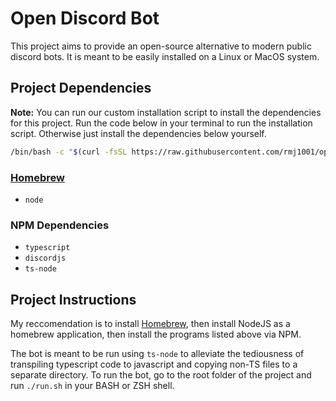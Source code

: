 # Open Discord Bot

This project aims to provide an open-source alternative to modern public discord
bots. It is meant to be easily installed on a Linux or MacOS system.

## Project Dependencies

**Note:** You can run our custom installation script to install the dependencies
for this project. Run the code below in your terminal to run the installation
script. Otherwise just install the dependencies below yourself.

```bash
/bin/bash -c "$(curl -fsSL https://raw.githubusercontent.com/rmj1001/open-discord-bot/main/installDependencies.sh)"
```

### [Homebrew](https://brew.sh)

- `node`

### NPM Dependencies

- `typescript`
- `discordjs`
- `ts-node`

## Project Instructions

My reccomendation is to install [Homebrew](https://brew.sh/), then install
NodeJS as a homebrew application, then install the programs listed above via
NPM.

The bot is meant to be run using `ts-node` to alleviate the tediousness of
transpiling typescript code to javascript and copying non-TS files to a separate
directory. To run the bot, go to the root folder of the project and run
`./run.sh` in your BASH or ZSH shell.
